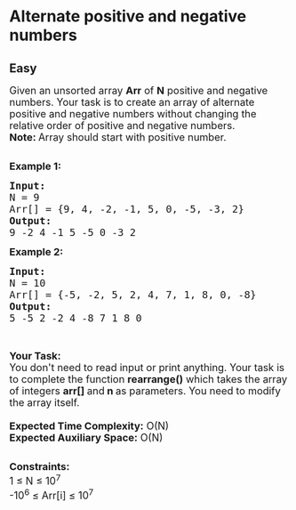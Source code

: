 # Alternate positive and negative numbers
## Easy 
<div class="problem-statement" style="user-select: auto;">
                <p style="user-select: auto;"></p><p style="user-select: auto;"><span style="font-size: 18px; user-select: auto;">Given an unsorted array <strong style="user-select: auto;">Arr</strong> of <strong style="user-select: auto;">N</strong> positive and negative numbers. Your task is to create an array of alternate positive and negative numbers without changing the relative order of positive and negative numbers.<br style="user-select: auto;">
<strong style="user-select: auto;">Note: </strong>Array should start with positive number.</span><br style="user-select: auto;">
&nbsp;</p>

<p style="user-select: auto;"><strong style="user-select: auto;"><span style="font-size: 18px; user-select: auto;">Example 1:</span></strong></p>

<pre style="user-select: auto;"><span style="font-size: 18px; user-select: auto;"><strong style="user-select: auto;">Input: 
</strong>N = 9
Arr[] = {9, 4, -2, -1, 5, 0, -5, -3, 2}
<strong style="user-select: auto;">Output:</strong>
9 -2 4 -1 5 -5 0 -3 2
</span></pre>

<p style="user-select: auto;"><span style="font-size: 18px; user-select: auto;"><strong style="user-select: auto;">Example 2:</strong></span></p>

<pre style="user-select: auto;"><span style="font-size: 18px; user-select: auto;"><strong style="user-select: auto;">Input:</strong> 
N = 10
Arr[] = {-5, -2, 5, 2, 4, 7, 1, 8, 0, -8}
<strong style="user-select: auto;">Output:</strong>
5 -5 2 -2 4 -8 7 1 8 0 
</span>
</pre>

<p style="user-select: auto;"><br style="user-select: auto;">
<span style="font-size: 18px; user-select: auto;"><strong style="user-select: auto;">Your Task:&nbsp;&nbsp;</strong><br style="user-select: auto;">
You don't need to read input or print anything. Your task is to complete the function&nbsp;<strong style="user-select: auto;">rearrange()</strong>&nbsp;which takes the array of integers&nbsp;<strong style="user-select: auto;">arr[]</strong><strong style="user-select: auto;">&nbsp;</strong>and<strong style="user-select: auto;">&nbsp;n&nbsp;</strong>as parameters. You need to modify the array itself.<br style="user-select: auto;">
<br style="user-select: auto;">
<strong style="user-select: auto;">Expected Time Complexity:</strong>&nbsp;O(N)<br style="user-select: auto;">
<strong style="user-select: auto;">Expected Auxiliary Space:</strong>&nbsp;O(N)</span><br style="user-select: auto;">
&nbsp;</p>

<p style="user-select: auto;"><span style="font-size: 18px; user-select: auto;"><strong style="user-select: auto;">Constraints:</strong><br style="user-select: auto;">
1 ≤ N&nbsp;≤ 10<sup style="user-select: auto;">7</sup><br style="user-select: auto;">
-10<sup style="user-select: auto;">6</sup> ≤ Arr[i] ≤ 10<sup style="user-select: auto;">7</sup></span></p>
 <p style="user-select: auto;"></p>
            </div>